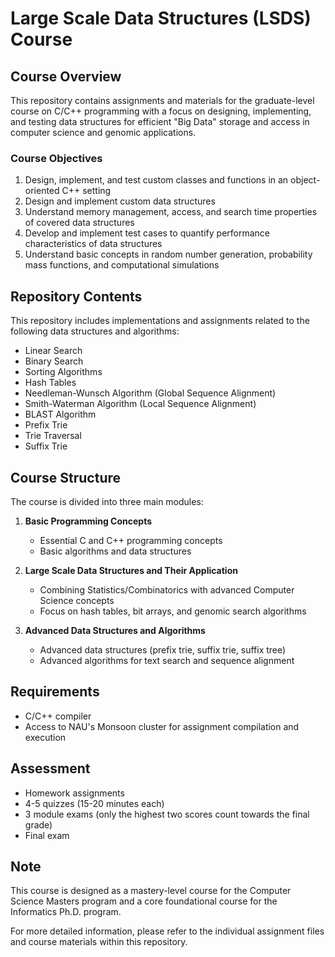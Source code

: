 # Large Scale Data Structures (LSDS) Course

## Course Overview

This repository contains assignments and materials for the graduate-level course on C/C++ programming with a focus on designing, implementing, and testing data structures for efficient "Big Data" storage and access in computer science and genomic applications.

### Course Objectives

1. Design, implement, and test custom classes and functions in an object-oriented C++ setting
2. Design and implement custom data structures
3. Understand memory management, access, and search time properties of covered data structures
4. Develop and implement test cases to quantify performance characteristics of data structures
5. Understand basic concepts in random number generation, probability mass functions, and computational simulations

## Repository Contents

This repository includes implementations and assignments related to the following data structures and algorithms:

- Linear Search
- Binary Search
- Sorting Algorithms
- Hash Tables
- Needleman-Wunsch Algorithm (Global Sequence Alignment)
- Smith-Waterman Algorithm (Local Sequence Alignment)
- BLAST Algorithm
- Prefix Trie
- Trie Traversal
- Suffix Trie

## Course Structure

The course is divided into three main modules:

1. **Basic Programming Concepts**
   - Essential C and C++ programming concepts
   - Basic algorithms and data structures

2. **Large Scale Data Structures and Their Application**
   - Combining Statistics/Combinatorics with advanced Computer Science concepts
   - Focus on hash tables, bit arrays, and genomic search algorithms

3. **Advanced Data Structures and Algorithms**
   - Advanced data structures (prefix trie, suffix trie, suffix tree)
   - Advanced algorithms for text search and sequence alignment

## Requirements

- C/C++ compiler
- Access to NAU's Monsoon cluster for assignment compilation and execution

## Assessment

- Homework assignments
- 4-5 quizzes (15-20 minutes each)
- 3 module exams (only the highest two scores count towards the final grade)
- Final exam

## Note

This course is designed as a mastery-level course for the Computer Science Masters program and a core foundational course for the Informatics Ph.D. program.

For more detailed information, please refer to the individual assignment files and course materials within this repository.
